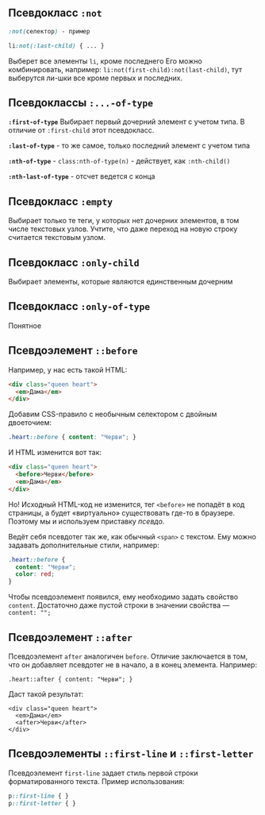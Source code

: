 

## Псевдокласс `:not`
```css
:not(селектор) - пример

li:not(:last-child) { ... }
```
Выберет все элементы `li`, кроме последнего
Его можно комбинировать, например: `li:not(first-child):not(last-child)`, тут выберутся ли-шки все кроме первых и последних.

## Псевдоклассы `:...-of-type`
**`:first-of-type`** Выбирает первый дочерний элемент с учетом типа. В отличие от `:first-child` этот псевдокласс.

**`:last-of-type`** - то же самое, только последний элемент с учетом типа

**`:nth-of-type`** - `class:nth-of-type(n)` - действует, как `:nth-child()`

**`:nth-last-of-type`** - отсчет ведется с конца

## Псевдокласс `:empty`
Выбирает только те теги, у которых нет дочерних элементов, в том числе текстовых узлов. Учтите, что даже переход на новую строку считается текстовым узлом.

## Псевдокласс `:only-child`
Выбирает элементы, которые являются единственным дочерним

## Псевдокласс `:only-of-type`
Понятное

## Псевдоэлемент `::before`
Например, у нас есть такой HTML:

```html
<div class="queen heart">
  <em>Дама</em>
</div>
```

Добавим CSS-правило с необычным селектором с двойным двоеточием:

```css
.heart::before { content: "Черви"; }
```

И HTML изменится вот так:

```html
<div class="queen heart">
  <before>Черви</before>
  <em>Дама</em>
</div>
```

Но! Исходный HTML-код не изменится, тег `<before>` не попадёт в код страницы, а будет «виртуально» существовать где-то в браузере. Поэтому мы и используем приставку _псевдо_.

Ведёт себя псевдотег так же, как обычный `<span>` с текстом. Ему можно задавать дополнительные стили, например:

```css
.heart::before {
  content: "Черви";
  color: red;
}
```

Чтобы псевдоэлемент появился, ему необходимо задать свойство `content`. Достаточно даже пустой строки в значении свойства — `content: "";`

## Псевдоэлемент `::after`

Псевдоэлемент `after` аналогичен `before`. Отличие заключается в том, что он добавляет псевдотег не в начало, а в конец элемента. Например:

```
.heart::after { content: "Черви"; }
```

Даст такой результат:

```
<div class="queen heart">
  <em>Дама</em>
  <after>Черви</after>
</div>
```

## Псевдоэлементы `::first-line` и `::first-letter`
Псевдоэлемент `first-line` задает стиль первой строки форматированного текста.
Пример использования:
```css
p::first-line { }
p::first-letter { }
```
